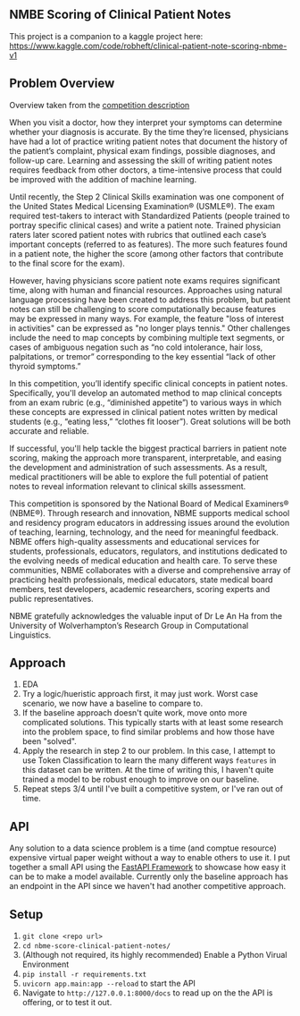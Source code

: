 ## NMBE Scoring of Clinical Patient Notes
This project is a companion to a kaggle project here: https://www.kaggle.com/code/robheft/clinical-patient-note-scoring-nbme-v1  

## Problem Overview
Overview taken from the [competition description](https://www.kaggle.com/c/nbme-score-clinical-patient-notes)  

When you visit a doctor, how they interpret your symptoms can determine whether your diagnosis is accurate. By the time they’re licensed, physicians have had a lot of practice writing patient notes that document the history of the patient’s complaint, physical exam findings, possible diagnoses, and follow-up care. Learning and assessing the skill of writing patient notes requires feedback from other doctors, a time-intensive process that could be improved with the addition of machine learning.

Until recently, the Step 2 Clinical Skills examination was one component of the United States Medical Licensing Examination® (USMLE®). The exam required test-takers to interact with Standardized Patients (people trained to portray specific clinical cases) and write a patient note. Trained physician raters later scored patient notes with rubrics that outlined each case’s important concepts (referred to as features). The more such features found in a patient note, the higher the score (among other factors that contribute to the final score for the exam).

However, having physicians score patient note exams requires significant time, along with human and financial resources. Approaches using natural language processing have been created to address this problem, but patient notes can still be challenging to score computationally because features may be expressed in many ways. For example, the feature "loss of interest in activities" can be expressed as "no longer plays tennis." Other challenges include the need to map concepts by combining multiple text segments, or cases of ambiguous negation such as “no cold intolerance, hair loss, palpitations, or tremor” corresponding to the key essential “lack of other thyroid symptoms.”

In this competition, you’ll identify specific clinical concepts in patient notes. Specifically, you'll develop an automated method to map clinical concepts from an exam rubric (e.g., “diminished appetite”) to various ways in which these concepts are expressed in clinical patient notes written by medical students (e.g., “eating less,” “clothes fit looser”). Great solutions will be both accurate and reliable.

If successful, you'll help tackle the biggest practical barriers in patient note scoring, making the approach more transparent, interpretable, and easing the development and administration of such assessments. As a result, medical practitioners will be able to explore the full potential of patient notes to reveal information relevant to clinical skills assessment.

This competition is sponsored by the National Board of Medical Examiners® (NBME®). Through research and innovation, NBME supports medical school and residency program educators in addressing issues around the evolution of teaching, learning, technology, and the need for meaningful feedback. NBME offers high-quality assessments and educational services for students, professionals, educators, regulators, and institutions dedicated to the evolving needs of medical education and health care. To serve these communities, NBME collaborates with a diverse and comprehensive array of practicing health professionals, medical educators, state medical board members, test developers, academic researchers, scoring experts and public representatives.

NBME gratefully acknowledges the valuable input of Dr Le An Ha from the University of Wolverhampton’s Research Group in Computational Linguistics.


## Approach
1. EDA
2. Try a logic/hueristic approach first, it may just work. Worst case scenario, we now have a baseline to compare to.  
3. If the baseline approach doesn't quite work, move onto more complicated solutions. This typically starts with at least some research into the problem space, to find similar problems and how those have been "solved".
4. Apply the research in step 2 to our problem. In this case, I attempt to use Token Classification to learn the many different ways `features` in this dataset can be written. At the time of writing this, I haven't quite trained a model to be robust enough to improve on our baseline.  
5. Repeat steps 3/4 until I've built a competitive system, or I've ran out of time.  


## API
Any solution to a data science problem is a time (and comptue resource) expensive virtual paper weight without a way to enable others to use it. I put together a small API using the [FastAPI Framework](https://fastapi.tiangolo.com/) to showcase how easy it can be to make a model available. Currently only the baseline approach has an endpoint in the API since we haven't had another competitive approach.  


## Setup
1. `git clone <repo url>`  
2. `cd nbme-score-clinical-patient-notes/`
3. (Although not required, its highly recommended) Enable a Python Virual Environment  
4. `pip install -r requirements.txt`  
5. `uvicorn app.main:app --reload` to start the API
6. Navigate to `http://127.0.0.1:8000/docs` to read up on the the API is offering, or to test it out.